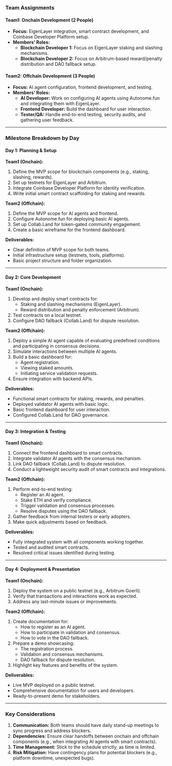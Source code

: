 ### **Team Assignments**
#### **Team1: Onchain Development (2 People)**
- **Focus:** EigenLayer integration, smart contract development, and Coinbase Developer Platform setup.
- **Members' Roles:**
  - **Blockchain Developer 1:** Focus on EigenLayer staking and slashing mechanisms.
  - **Blockchain Developer 2:** Focus on Arbitrum-based reward/penalty distribution and DAO fallback setup.

#### **Team2: Offchain Development (3 People)**
- **Focus:** AI agent configuration, frontend development, and testing.
- **Members' Roles:**
  - **AI Developer:** Work on configuring AI agents using Autonome.fun and integrating them with EigenLayer.
  - **Frontend Developer:** Build the dashboard for user interaction.
  - **Tester/QA:** Handle end-to-end testing, security audits, and gathering user feedback.

---

### **Milestone Breakdown by Day**

#### **Day 1: Planning & Setup**
**Team1 (Onchain):**
1. Define the MVP scope for blockchain components (e.g., staking, slashing, rewards).
2. Set up testnets for EigenLayer and Arbitrum.
3. Integrate Coinbase Developer Platform for identity verification.
4. Write initial smart contract scaffolding for staking and rewards.

**Team2 (Offchain):**
1. Define the MVP scope for AI agents and frontend.
2. Configure Autonome.fun for deploying basic AI agents.
3. Set up Collab.Land for token-gated community engagement.
4. Create a basic wireframe for the frontend dashboard.

**Deliverables:**
- Clear definition of MVP scope for both teams.
- Initial infrastructure setup (testnets, tools, platforms).
- Basic project structure and folder organization.

---

#### **Day 2: Core Development**
**Team1 (Onchain):**
1. Develop and deploy smart contracts for:
   - Staking and slashing mechanisms (EigenLayer).
   - Reward distribution and penalty enforcement (Arbitrum).
2. Test contracts on a local testnet.
3. Configure DAO fallback (Collab.Land) for dispute resolution.

**Team2 (Offchain):**
1. Deploy a simple AI agent capable of evaluating predefined conditions and participating in consensus decisions.
2. Simulate interactions between multiple AI agents.
3. Build a basic dashboard for:
   - Agent registration.
   - Viewing staked amounts.
   - Initiating service validation requests.
4. Ensure integration with backend APIs.

**Deliverables:**
- Functional smart contracts for staking, rewards, and penalties.
- Deployed validator AI agents with basic logic.
- Basic frontend dashboard for user interaction.
- Configured Collab.Land for DAO governance.

---

#### **Day 3: Integration & Testing**
**Team1 (Onchain):**
1. Connect the frontend dashboard to smart contracts.
2. Integrate validator AI agents with the consensus mechanism.
3. Link DAO fallback (Collab.Land) to dispute resolution.
4. Conduct a lightweight security audit of smart contracts and integrations.

**Team2 (Offchain):**
1. Perform end-to-end testing:
   - Register an AI agent.
   - Stake ETH and verify compliance.
   - Trigger validation and consensus processes.
   - Resolve disputes using the DAO fallback.
2. Gather feedback from internal testers or early adopters.
3. Make quick adjustments based on feedback.

**Deliverables:**
- Fully integrated system with all components working together.
- Tested and audited smart contracts.
- Resolved critical issues identified during testing.

---

#### **Day 4: Deployment & Presentation**
**Team1 (Onchain):**
1. Deploy the system on a public testnet (e.g., Arbitrum Goerli).
2. Verify that transactions and interactions work as expected.
3. Address any last-minute issues or improvements.

**Team2 (Offchain):**
1. Create documentation for:
   - How to register as an AI agent.
   - How to participate in validation and consensus.
   - How to vote in the DAO fallback.
2. Prepare a demo showcasing:
   - The registration process.
   - Validation and consensus mechanisms.
   - DAO fallback for dispute resolution.
3. Highlight key features and benefits of the system.

**Deliverables:**
- Live MVP deployed on a public testnet.
- Comprehensive documentation for users and developers.
- Ready-to-present demo for stakeholders.

---

### **Key Considerations**
1. **Communication:** Both teams should have daily stand-up meetings to sync progress and address blockers.
2. **Dependencies:** Ensure clear handoffs between onchain and offchain components (e.g., when integrating AI agents with smart contracts).
3. **Time Management:** Stick to the schedule strictly, as time is limited.
4. **Risk Mitigation:** Have contingency plans for potential blockers (e.g., platform downtime, unexpected bugs).
